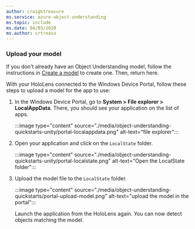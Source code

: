 ```yaml
---
author: craigktreasure
ms.service: azure-object-understanding
ms.topic: include
ms.date: 04/03/2020
ms.author: crtreasu
---
```

### Upload your model

If you don't already have an Object Understanding model, follow the instructions in [Create a model](/object-understanding/quickstarts/get-started-model-ingestion.md) to create one. Then, return here.

With your HoloLens connected to the Windows Device Portal, follow these steps to upload a model for the app to use:

1. In the Windows Device Portal, go to **System > File explorer > LocalAppData**. There, you should see your application on the list of apps.

    :::image type="content" source="./media/object-understanding-quickstarts-unity/portal-localappdata.png" alt-text="file explorer":::

2. Open your application and click on the `LocalState` folder.

    :::image type="content" source="./media/object-understanding-quickstarts-unity/portal-localstate.png" alt-text="Open the LocalState folder":::

3. Upload the model file to the `LocalState` folder.

    :::image type="content" source="./media/object-understanding-quickstarts/portal-upload-model.png" alt-text="upload the model in the portal":::

    Launch the application from the HoloLens again. You can now detect objects matching the model.
